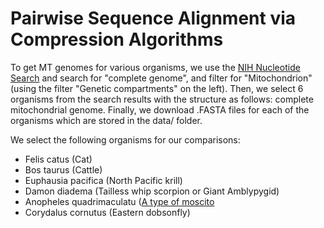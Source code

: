 # Pairwise Sequence Alignment via Compression Algorithms

To get MT genomes for various organisms, we use the [NIH Nucleotide Search](https://www.ncbi.nlm.nih.gov/nuccore) and search for "complete genome", and filter for "Mitochondrion" (using the filter "Genetic compartments" on the left). Then, we select $6$ organisms from the search results with the structure as follows: <organism> complete mitochondrial genome.
Finally, we download .FASTA files for each of the organisms which are stored in the data/ folder.

We select the following organisms for our comparisons:
- Felis catus (Cat)
- Bos taurus (Cattle)
- Euphausia pacifica (North Pacific krill)
- Damon diadema (Tailless whip scorpion or Giant Amblypygid)
- Anopheles quadrimaculatu ([A type of moscito](https://www.wikiwand.com/en/Anopheles_quadrimaculatus)
- Corydalus cornutus (Eastern dobsonfly)

